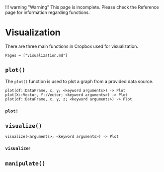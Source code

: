 !!! warning "Warning"
    This page is incomplete. Please check the Reference page for information regarding functions.

# Visualization

There are three main functions in Cropbox used for visualization.

```@contents
Pages = ["visualization.md"]
```

## `plot()`

The `plot()` function is used to plot a graph from a provided data source.

```
plot(df::DataFrame, x, y; <keyword arguments>) -> Plot
plot(X::Vector, Y::Vector; <keyword arguments>) -> Plot
plot(df::DataFrame, x, y, z; <keyword arguments>) -> Plot
```

### `plot!`

## `visualize()`

```
visualize(<arguments>; <keyword arguments>) -> Plot
```

### `visualize!`

## `manipulate()`